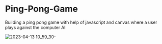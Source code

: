 # Ping-Pong-Game
Building a ping pong game with help of javascript and canvas where a user plays against the computer AI

![2023-04-13 10_59_30-](https://user-images.githubusercontent.com/105711066/231695185-1ee95222-4137-4e0f-97f9-31a35ccb9721.png)
